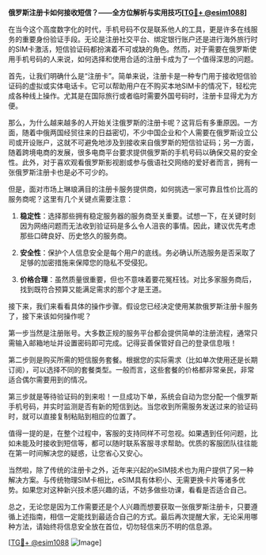 **俄罗斯注册卡如何接收短信？——全方位解析与实用技巧[[TG💪+ @esim1088](https://t.me/s/esim1088)]**

在当今这个高度数字化的时代，手机号码不仅是联系他人的工具，更是许多在线服务的重要身份验证手段。无论是注册社交平台、绑定银行账户还是进行海外旅行时的SIM卡激活，短信验证码都扮演着不可或缺的角色。然而，对于需要在俄罗斯使用手机号码的人来说，如何选择和使用合适的注册卡成为了一个值得深思的问题。

首先，让我们明确什么是“注册卡”。简单来说，注册卡是一种专门用于接收短信验证码的虚拟或实体电话卡。它可以帮助用户在不购买本地SIM卡的情况下，轻松完成各种线上操作。尤其是在国际旅行或者临时需要外国号码时，注册卡显得尤为方便。

那么，为什么越来越多的人开始关注俄罗斯的注册卡呢？这背后有多重原因。一方面，随着中俄两国经贸往来的日益密切，不少中国企业和个人需要在俄罗斯设立公司或开设账户，这就不可避免地涉及到接收来自俄罗斯的短信验证码；另一方面，随着跨境电商的发展，很多电商平台要求提供俄罗斯的手机号码以确保交易的安全性。此外，对于喜欢观看俄罗斯影视剧或参与俄语社交网络的爱好者而言，拥有一张俄罗斯注册卡也是必不可少的。

但是，面对市场上琳琅满目的注册卡服务提供商，如何挑选一家可靠且性价比高的服务商呢？这里有几个关键点需要注意：

1. **稳定性**：选择那些拥有稳定服务器的服务商至关重要。试想一下，在关键时刻因为网络问题而无法收到验证码是多么令人沮丧的事情。因此，建议优先考虑那些口碑良好、历史悠久的服务商。
   
2. **安全性**：保护个人信息安全是每个用户的底线。务必确认所选服务是否采取了足够的加密措施来保障您的隐私不受侵犯。

3. **价格合理**：虽然质量很重要，但也不意味着要花冤枉钱。对比多家服务商后，找到既符合预算又能满足需求的那个才是王道。

接下来，我们来看看具体的操作步骤。假设您已经决定使用某款俄罗斯注册卡服务了，接下来该如何操作呢？

第一步当然是注册账号。大多数正规的服务平台都会提供简单的注册流程，通常只需输入邮箱地址并设置密码即可完成。记得妥善保管好自己的登录信息哦！

第二步则是购买所需的短信服务套餐。根据您的实际需求（比如单次使用还是长期订阅），可以选择不同的套餐类型。一般而言，这些套餐的价格都非常亲民，非常适合偶尔需要用到的情况。

第三步就是等待验证码的到来啦！一旦成功下单，系统会自动为您分配一个俄罗斯手机号码，并实时监测是否有新的短信到达。当您收到所需服务发送过来的验证码时，就可以直接复制粘贴到相应的位置了。

值得一提的是，在整个过程中，客服的支持同样不可忽视。如果遇到任何问题，比如未能及时接收到短信等，都可以随时联系客服寻求帮助。优质的客服团队往往能在第一时间解决您的疑惑，让您省心又安心。

当然啦，除了传统的注册卡之外，近年来兴起的eSIM技术也为用户提供了另一种解决方案。与传统物理SIM卡相比，eSIM具有体积小、无需更换卡片等诸多优势。如果您对这种新兴技术感兴趣的话，不妨多做些功课，看看是否适合自己。

总之，无论您是因为工作需要还是个人兴趣而想要获取一张俄罗斯注册卡，只要遵循上述指南，相信一定能找到最适合自己的方式。最后再次提醒大家，无论采用哪种方法，请始终将信息安全放在首位，切勿轻信来历不明的信息源。

[[TG💪+ @esim1088](https://t.me/s/esim1088) ![Image](https://i.postimg.cc/4NQfJmqS/Snipaste-2025-05-13-00-14-12.png)]